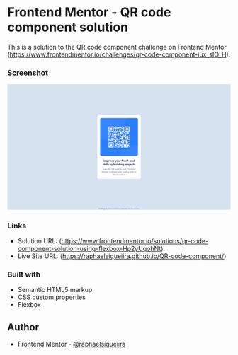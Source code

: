 # Frontend Mentor - QR code component solution
This is a solution to the  QR code component challenge on Frontend Mentor (https://www.frontendmentor.io/challenges/qr-code-component-iux_sIO_H). 

### Screenshot
![](images/screenshot.png)

### Links

- Solution URL: (https://www.frontendmentor.io/solutions/qr-code-component-solution-using-flexbox-Hp2yUqohNt)
- Live Site URL: (https://raphaelsiqueiira.github.io/QR-code-component/)


### Built with

- Semantic HTML5 markup
- CSS custom properties
- Flexbox

## Author

- Frontend Mentor - [@raphaelsiqueiira](https://www.frontendmentor.io/profile/raphaelsiqueiira)
